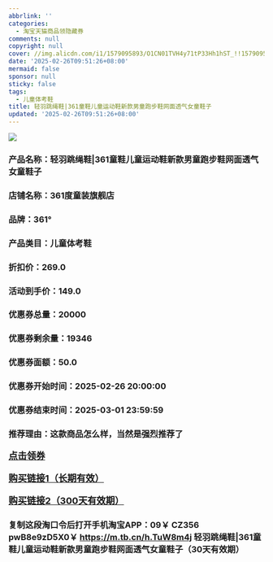 ```yaml
---
abbrlink: ''
categories:
  - 淘宝天猫商品领隐藏券
comments: null
copyright: null
cover: //img.alicdn.com/i1/1579095893/O1CN01TVH4y71tP33Hh1hST_!!1579095893.jpg
date: '2025-02-26T09:51:26+08:00'
mermaid: false
sponsor: null
sticky: false
tags:
  - 儿童体考鞋
title: 轻羽跳绳鞋|361童鞋儿童运动鞋新款男童跑步鞋网面透气女童鞋子
updated: '2025-02-26T09:51:26+08:00'
--- 
```


![](//img.alicdn.com/i1/1579095893/O1CN01TVH4y71tP33Hh1hST_!!1579095893.jpg)

### 产品名称：轻羽跳绳鞋|361童鞋儿童运动鞋新款男童跑步鞋网面透气女童鞋子
### 店铺名称：361度童装旗舰店
### 品牌：361°
### 产品类目：儿童体考鞋
### 折扣价：269.0
### 活动到手价：149.0
### 优惠券总量：20000
### 优惠券剩余量：19346
### 优惠券面额：50.0
### 优惠券开始时间：2025-02-26 20:00:00	
### 优惠券结束时间：2025-03-01 23:59:59	
### 推荐理由：这款商品怎么样，当然是强烈推荐了

<p style="font-size: 18px; font-weight: bold;">
  <a href="https://uland.taobao.com/coupon/edetail?e=D%2Bq8elQXDzOlhHvvyUNXZfh8CuWt5YH5OVuOuRD5gLJMmdsrkidbOWBzzpT26idJ5Ik0DAhAL0T6CRx19PsSzK%2FlKZnKkYfpSs2K8XOe7GS%2Bh2NupLAqhDSSDniVgvW6RSHvQe2jOLZ9pbNCYX0I%2BPP%2BWUTgK%2F%2B0I%2BtaUgbudUxA%2B536asYsLWVfKa%2BhVnND8Q1dEGenDIT58i3SFqZAJ5jB6TX2HR3QQ5WKStDdyeTLAJho1Tgm24y1rRo98IyIzxHHRjXbSzC3GXpSbfs48umdhvAa3jFj%2FoNvTfRZpLRjvtiDj%2BNTnTceiSqKCldiswDhlpaMEawCGruttYDvNg%3D%3D&traceId=0b515d4517407227641888116d126c&union_lens=lensId%3AOPT%401740722773%4021664126_0df5_1954b299e56_0c87%4001%40eyJmbG9vcklkIjo3MzM1NH0ie" target="_blank">点击领券</a>
</p>
<p style="font-size: 18px; font-weight: bold;">
  <a href="https://s.click.taobao.com/t?e=m%3D2%26s%3DcfHNz5razulw4vFB6t2Z2ueEDrYVVa64K7Vc7tFgwiHjf2vlNIV67uW8xal2bDKcjGYPrSmetxH3ID%2FV1RqsF4wnCJeELi4I%2FIEn%2BS1IjHAB0ghlTd7WlZVm%2FOAUUFw71qrpxiwMoCNxc1AtbZGVS%2FGxByZf2MSnlXuylP%2B5MocLZMqoQW%2BfuKGzo1lVxIionKlSIbZPf372TjH6XKoLbwCcuW%2FXAHiTYg4t%2Bui%2BodmwRxkT8JQUYPCb761s%2BcZTjCYtYGASbzRUrFwjXfRKMROfYmExpA2104bt%2FCh0HCar%2FNW4NPf%2BiWzG1K82TNX%2B7rLV4ukuUIo%3D" target="_blank">购买链接1（长期有效）</a>
</p>
<p style="font-size: 18px; font-weight: bold;">
  <a href="https://s.click.taobao.com/sAlYVNs" target="_blank">购买链接2（300天有效期）</a>
</p>

### 复制这段淘口令后打开手机淘宝APP：09￥ CZ356 pwB8e9zD5X0￥ https://m.tb.cn/h.TuW8m4j  轻羽跳绳鞋|361童鞋儿童运动鞋新款男童跑步鞋网面透气女童鞋子（30天有效期）
